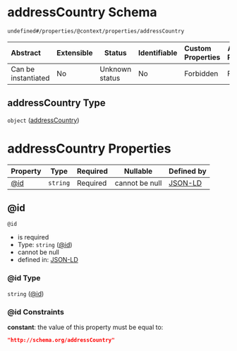 # addressCountry Schema

```txt
undefined#/properties/@context/properties/addressCountry
```




| Abstract            | Extensible | Status         | Identifiable | Custom Properties | Additional Properties | Access Restrictions | Defined In                                                                      |
| :------------------ | ---------- | -------------- | ------------ | :---------------- | --------------------- | ------------------- | ------------------------------------------------------------------------------- |
| Can be instantiated | No         | Unknown status | No           | Forbidden         | Forbidden             | none                | [ndl-isil.schema.json\*](../../out/ndl-isil.schema.json "open original schema") |

## addressCountry Type

`object` ([addressCountry](ndl-isil-properties-json-ld-context-properties-addresscountry.md))

# addressCountry Properties

| Property    | Type     | Required | Nullable       | Defined by                                                                                                                                                          |
| :---------- | -------- | -------- | -------------- | :------------------------------------------------------------------------------------------------------------------------------------------------------------------ |
| [@id](#@id) | `string` | Required | cannot be null | [JSON-LD](ndl-isil-properties-json-ld-context-properties-addresscountry-properties-id.md "undefined#/properties/@context/properties/addressCountry/properties/@id") |

## @id




`@id`

-   is required
-   Type: `string` ([@id](ndl-isil-properties-json-ld-context-properties-addresscountry-properties-id.md))
-   cannot be null
-   defined in: [JSON-LD](ndl-isil-properties-json-ld-context-properties-addresscountry-properties-id.md "undefined#/properties/@context/properties/addressCountry/properties/@id")

### @id Type

`string` ([@id](ndl-isil-properties-json-ld-context-properties-addresscountry-properties-id.md))

### @id Constraints

**constant**: the value of this property must be equal to:

```json
"http://schema.org/addressCountry"
```
